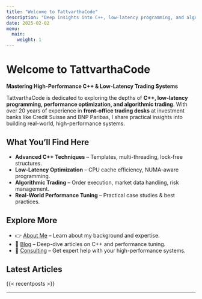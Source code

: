 ```yaml
---
title: "Welcome to TattvarthaCode"
description: "Deep insights into C++, low-latency programming, and algorithmic trading."
date: 2025-02-02
menu:
  main:
    weight: 1
---
```


# Welcome to TattvarthaCode

**Mastering High-Performance C++ & Low-Latency Trading Systems**

TattvarthaCode is dedicated to exploring the depths of **C++, low-latency programming, performance optimization, and algorithmic trading**. With over 20 years of experience in **front-office trading desks** at investment banks like Credit Suisse and BNP Paribas, I share practical insights into building real-world, high-performance systems.

## What You’ll Find Here
- **Advanced C++ Techniques** – Templates, multi-threading, lock-free structures.
- **Low-Latency Optimization** – CPU cache efficiency, NUMA-aware programming.
- **Algorithmic Trading** – Order execution, market data handling, risk management.
- **Real-World Performance Tuning** – Practical case studies & best practices.

## Explore More
- 👉 [About Me](/about/) – Learn about my background and expertise.
- 📖 [Blog](/posts/) – Deep-dive articles on C++ and performance tuning.
- 💼 [Consulting](/consulting/) – Get expert help with your high-performance systems.

## Latest Articles
{{< recentposts >}}

---
